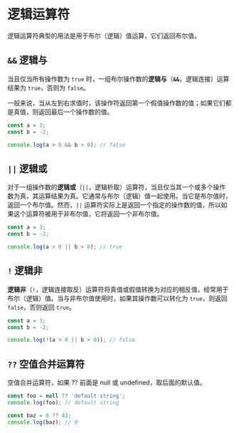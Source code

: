 # 逻辑运算符

逻辑运算符典型的用法是用于布尔（逻辑）值运算，它们返回布尔值。

## `&&` 逻辑与

当且仅当所有操作数为 `true` 时，一组布尔操作数的**逻辑与**（**`&&`**，逻辑连接）运算结果为 `true`，否则为 `false`。

一般来说，当从左到右求值时，该操作符返回第一个假值操作数的值；如果它们都是真值，则返回最后一个操作数的值。

```js
const a = 3;
const b = -2;

console.log(a > 0 && b > 0); // false
```



## `||` 逻辑或

对于一组操作数的**逻辑或**（`||`，逻辑析取）运算符，当且仅当其一个或多个操作数为真，其运算结果为真。它通常与布尔（逻辑）值一起使用。当它是布尔值时，返回一个布尔值。然而，`||` 运算符实际上是返回一个指定的操作数的值，所以如果这个运算符被用于非布尔值，它将返回一个非布尔值。

```js
const a = 3;
const b = -2;

console.log(a > 0 || b > 0); // true
```



## `!` 逻辑非

**逻辑非**（`!`，逻辑连接取反）运算符将真值或假值转换为对应的相反值，经常用于布尔（逻辑）值。当与非布尔值使用时，如果其操作数可以转化为 `true`，则返回 `false`，否则返回 `true`。

```js
const a = 3;
const b = -2;

console.log(!(a > 0 || b > 0)); // false
```



## `??` 空值合并运算符

空值合并运算符，如果 ?? 前面是 null 或 undefined，取后面的默认值。

```js
const foo = null ?? 'default string';
console.log(foo); // default string

const baz = 0 ?? 42;
console.log(baz); // 0
```

